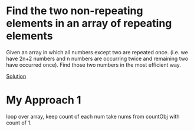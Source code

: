 # Find the two non-repeating elements in an array of repeating elements

Given an array in which all numbers except two are repeated once.
(i.e. we have 2n+2 numbers and n numbers are occurring twice
and remaining two have occurred once).
Find those two numbers in the most efficient way.

[Solution](./q7.js)

# My Approach 1

loop over array, keep count of each num
take nums from countObj with count of 1.
